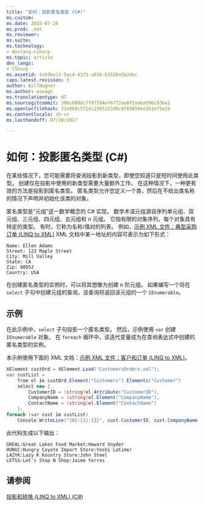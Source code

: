 ```yaml
---
title: "如何：投影匿名类型 (C#)"
ms.custom: 
ms.date: 2015-07-20
ms.prod: .net
ms.reviewer: 
ms.suite: 
ms.technology:
- devlang-csharp
ms.topic: article
dev_langs:
- CSharp
ms.assetid: 5cb9be13-5ac4-4373-a034-b3520a5b2dec
caps.latest.revision: 3
author: BillWagner
ms.author: wiwagn
ms.translationtype: HT
ms.sourcegitcommit: 306c608dc7f97594ef6f72ae0f5aaba596c936e1
ms.openlocfilehash: 31e0b9c5714c2365323d8c8f65659ee1b1ef5e2b
ms.contentlocale: zh-cn
ms.lasthandoff: 07/28/2017

---
```

# <a name="how-to-project-an-anonymous-type-c"></a>如何：投影匿名类型 (C#)
在某些情况下，您可能需要将查询投影到新类型，即使您知道只是短时间使用此类型。 创建仅在投影中使用的新类型需要大量额外工作。 在这种情况下，一种更有效的方法是投影到匿名类型。 匿名类型允许您定义一个类，然后在不给出类名称的情况下声明并初始化该类的对象。  
  
 匿名类型是“元组”这一数学概念的 C# 实现。 数学术语元组源自序列单元组、双元组、三元组、四元组、五元组和 n 元组。 它指有限的对象序列，每个对象具有特定的类型。 有时，它称为名称/值对的列表。 例如，[示例 XML 文件：典型采购订单 (LINQ to XML)](../../../../csharp/programming-guide/concepts/linq/sample-xml-file-typical-purchase-order-linq-to-xml-1.md) XML 文档中某一地址的内容可表示为如下形式：  
  
```  
Name: Ellen Adams  
Street: 123 Maple Street  
City: Mill Valley  
State: CA  
Zip: 90952  
Country: USA  
```  
  
 在创建匿名类型的实例时，可以将其想像为创建 n 阶元组。 如果编写一个将在 `select` 子句中创建元组的查询，该查询将返回该元组的一个 `IEnumerable`。  
  
## <a name="example"></a>示例  
 在此示例中，`select` 子句投影一个匿名类型。 然后，示例使用 `var` 创建 `IEnumerable` 对象。 在 `foreach` 循环中，该迭代变量成为在查询表达式中创建的匿名类型的实例。  
  
 本示例使用下面的 XML 文档：[示例 XML 文件：客户和订单 (LINQ to XML)](../../../../csharp/programming-guide/concepts/linq/sample-xml-file-customers-and-orders-linq-to-xml-2.md)。  
  
```csharp  
XElement custOrd = XElement.Load("CustomersOrders.xml");  
var custList =  
    from el in custOrd.Element("Customers").Elements("Customer")  
    select new {  
        CustomerID = (string)el.Attribute("CustomerID"),  
        CompanyName = (string)el.Element("CompanyName"),  
        ContactName = (string)el.Element("ContactName")  
    };  
foreach (var cust in custList)  
    Console.WriteLine("{0}:{1}:{2}", cust.CustomerID, cust.CompanyName, cust.ContactName);  
```  
  
 此代码生成以下输出：  
  
```  
GREAL:Great Lakes Food Market:Howard Snyder  
HUNGC:Hungry Coyote Import Store:Yoshi Latimer  
LAZYK:Lazy K Kountry Store:John Steel  
LETSS:Let's Stop N Shop:Jaime Yorres  
```  
  
## <a name="see-also"></a>请参阅  
 [投影和转换 (LINQ to XML) (C#)](../../../../csharp/programming-guide/concepts/linq/projections-and-transformations-linq-to-xml.md)

